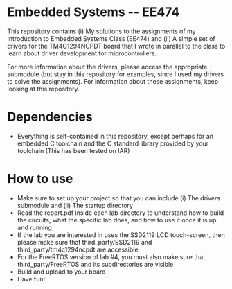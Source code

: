 # Embedded Systems -- EE474

This repository contains (i) My solutions to the assignments of my Introduction to Embedded Systems Class (EE474) and (ii) A simple set of drivers for the TM4C1294NCPDT board that I wrote in parallel to the class to learn about driver development for microcontrollers.

For more information about the drivers, please access the appropriate submodule (but stay in this repository for examples, since I used my drivers to solve the assignments). For information about these assignments, keep looking at this repository.

# Dependencies
* Everything is self-contained in this repository, except perhaps for an embedded C toolchain and the C standard library provided by your toolchain (This has been tested on IAR) 

# How to use
* Make sure to set up your project so that you can include (i) The drivers submodule and (ii) The startup directory 
* Read the report.pdf inside each lab directory to understand how to build the circuits, what the specific lab does, and how to use it once it is up and running
* If the lab you are interested in uses the SSD2119 LCD touch-screen, then please make sure that third_party/SSD2119 and third_party/tm4c1294ncpdt are accessible
* For the FreeRTOS version of lab #4, you must also make sure that third_party/FreeRTOS and its subdirectories are visible
* Build and upload to your board
* Have fun!
